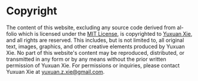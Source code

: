 # Copyright

The content of this website, excluding any source code derived from al-folio which is licensed under the [MIT License](LICENSE), is copyrighted to [Yuxuan Xie](yuxuan.z.xie@gmail.com), and all rights are reserved. This includes, but is not limited to, all original text, images, graphics, and other creative elements produced by Yuxuan Xie. No part of this website's content may be reproduced, distributed, or transmitted in any form or by any means without the prior written permission of Yuxuan Xie. For permissions or inquiries, please contact Yuxuan Xie at [yuxuan.z.xie@gmail.com](mailto:yuxuan.z.xie@gmail.com).